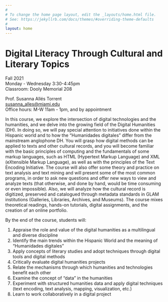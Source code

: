```yaml
---
#
# To change the home page layout, edit the _layouts/home.html file.
# See: https://jekyllrb.com/docs/themes/#overriding-theme-defaults
#
layout: home
---
```


# Digital Literacy Through Cultural and Literary Topics 

Fall 2021 \
Monday - Wednesday 3:30-4:45pm\
Classroom: Dooly Memorial 208

Prof. Susanna Allés Torrent\
susanna_alles@miami.edu\
Office hours: M-W 11am - 1pm, and by appointment


In this course, we explore the intersection of digital technologies and the humanities, and we delve into the growing field of the Digital Humanities (DH). In doing so, we will pay special attention to initiatives done within the Hispanic world and to how the “Humanidades digitales” differ from the mainstream anglophone DH. You will grasp how digital methods can be applied to texts and other cultural records, and you will become familiar with the basic principles of computing and the fundamentals of some markup languages, such as HTML (Hypertext Markup Language) and XML (eXtensible Markup Language), as well as with the principles of the Text Encoding Initiative. The course will also offer some theory and practice on text analysis and text mining and will present some of the most common programs, in order to ask new questions and offer new ways to view and analyze texts (that otherwise, and done by hand, would be time consuming or even impossible). Also, we will analyze how the cultural record is digitized, preserved and catalogued through metadata standards in GLAM institutions (Galleries, Libraries, Archives, and Museums). The course mixes theoretical readings, hands-on tutorials, digital assignments, and the creation of an online portfolio.

By the end of the course, students will:

1. Appraise the role and value of the digital humanities as a multilingual and diverse discipline
2. Identify the main trends within the Hispanic World and the meaning of “Humanidades digitales”
3. Apply concepts of literary studies and adopt techniques through digital tools and digital methods
4. Critically evaluate digital humanities projects
5. Relate the mechanisms through which humanities and technologies benefit each other
6. Examine the concept of “data” in the humanities
7. Experiment with structured humanities data and apply digital techniques (text encoding,
text analysis, mapping, visualization, etc.)
8. Learn to work collaboratively in a digital project
